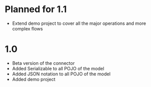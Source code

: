 Planned for 1.1
===============
 - Extend demo project to cover all the major operations and more complex flows

1.0
===
 - Beta version of the connector
 - Added Serializable to all POJO of the model
 - Added JSON notation to all POJO of the model
 - Added demo project